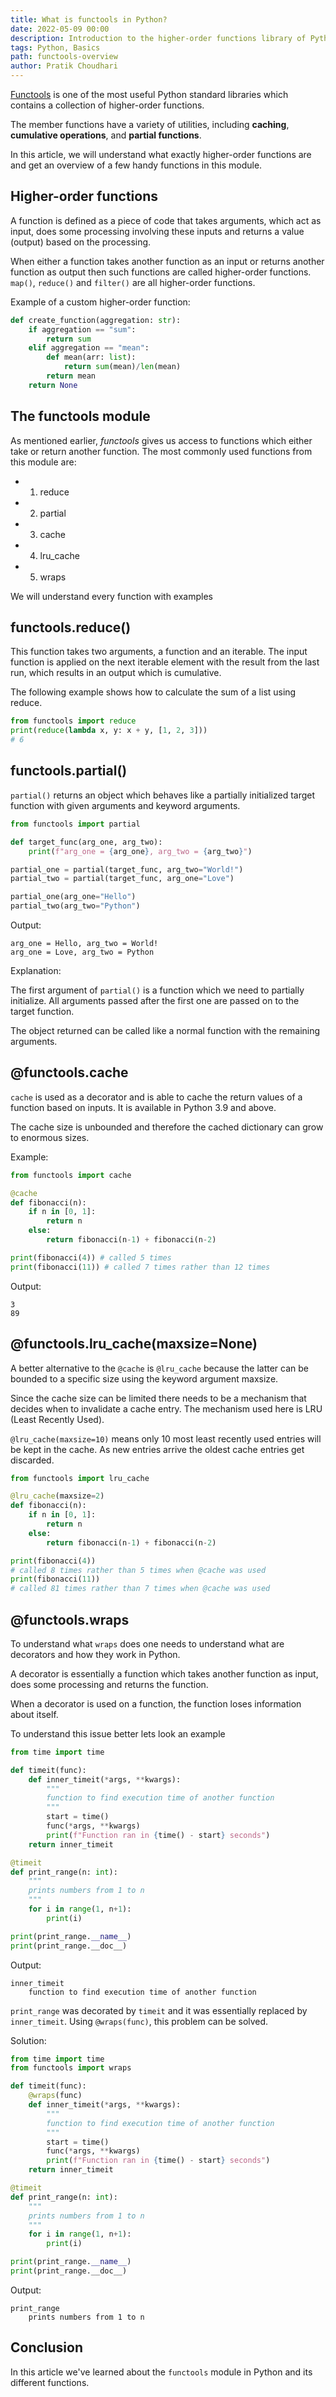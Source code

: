 ```yaml
---
title: What is functools in Python?
date: 2022-05-09 00:00
description: Introduction to the higher-order functions library of Python.
tags: Python, Basics
path: functools-overview
author: Pratik Choudhari
---
```


[Functools](https://docs.python.org/3/library/functools.html) is one of the most useful Python standard libraries which contains a collection of higher-order functions.

The member functions have a variety of utilities, including **caching**, **cumulative operations**, and **partial functions**. 

In this article, we will understand what exactly higher-order functions are and get an overview of a few handy functions in this module.

## Higher-order functions

A function is defined as a piece of code that takes arguments, which act as input, does some processing involving these inputs and returns a value (output) based on the processing.

When either a function takes another function as an input or returns another function as output then such functions are called higher-order functions. `map()`, `reduce()` and `filter()` are all higher-order functions.

Example of a custom higher-order function:

```python
def create_function(aggregation: str):
    if aggregation == "sum":
        return sum
    elif aggregation == "mean":
        def mean(arr: list):
            return sum(mean)/len(mean)
        return mean
    return None
```

## The functools module

As mentioned earlier, *functools* gives us access to functions which either take or return another function. The most commonly used functions from this module are:

- 1. reduce
- 2. partial
- 3. cache
- 4. lru_cache
- 5. wraps

We will understand every function with examples

## functools.reduce()

This function takes two arguments, a function and an iterable. The input function is applied on the next iterable element with the result from the last run, which results in an output which is cumulative.

The following example shows how to calculate the sum of a list using reduce.

```python
from functools import reduce
print(reduce(lambda x, y: x + y, [1, 2, 3]))
# 6
```

## functools.partial()

`partial()` returns an object which behaves like a partially initialized target function with given arguments and keyword arguments.

```python
from functools import partial

def target_func(arg_one, arg_two):
    print(f"arg_one = {arg_one}, arg_two = {arg_two}")

partial_one = partial(target_func, arg_two="World!")
partial_two = partial(target_func, arg_one="Love")

partial_one(arg_one="Hello")
partial_two(arg_two="Python")
```

Output:
```console
arg_one = Hello, arg_two = World!
arg_one = Love, arg_two = Python
```

Explanation:

The first argument of `partial()` is a function which we need to partially initialize. All arguments passed after the first one are passed on to the target function.

The object returned can be called like a normal function with the remaining arguments. 

## @functools.cache

`cache` is used as a decorator and is able to cache the return values of a function based on inputs. It is available in Python 3.9 and above. 

The cache size is unbounded and therefore the cached dictionary can grow to enormous sizes. 

Example:

```python
from functools import cache

@cache
def fibonacci(n):
    if n in [0, 1]:
        return n
    else:
        return fibonacci(n-1) + fibonacci(n-2)

print(fibonacci(4)) # called 5 times
print(fibonacci(11)) # called 7 times rather than 12 times
```

Output:
```console
3
89
```

## @functools.lru\_cache(maxsize=None)

A better alternative to the `@cache` is `@lru_cache` because the latter can be bounded to a specific size using the keyword argument maxsize.

Since the cache size can be limited there needs to be a mechanism that decides when to invalidate a cache entry. The mechanism used here is LRU (Least Recently Used). 

`@lru_cache(maxsize=10)` means only 10 most least recently used entries will be kept in the cache. As new entries arrive the oldest cache entries get discarded.

```python
from functools import lru_cache

@lru_cache(maxsize=2)
def fibonacci(n):
    if n in [0, 1]:
        return n
    else:
        return fibonacci(n-1) + fibonacci(n-2)

print(fibonacci(4))
# called 8 times rather than 5 times when @cache was used
print(fibonacci(11))
# called 81 times rather than 7 times when @cache was used
```

## @functools.wraps

To understand what `wraps` does one needs to understand what are decorators and how they work in Python. 

A decorator is essentially a function which takes another function as input, does some processing and returns the function.

When a decorator is used on a function, the function loses information about itself.

To understand this issue better lets look an example

```python
from time import time

def timeit(func):
    def inner_timeit(*args, **kwargs):
        """
        function to find execution time of another function
        """
        start = time()
        func(*args, **kwargs)
        print(f"Function ran in {time() - start} seconds")
    return inner_timeit

@timeit
def print_range(n: int):
    """
    prints numbers from 1 to n
    """
    for i in range(1, n+1):
        print(i)

print(print_range.__name__)
print(print_range.__doc__)
```

Output:

```console
inner_timeit
    function to find execution time of another function
```

`print_range` was decorated by `timeit` and it was essentially replaced by `inner_timeit`. Using `@wraps(func)`, this problem can be solved.

Solution:

```python 
from time import time
from functools import wraps

def timeit(func):
    @wraps(func)
    def inner_timeit(*args, **kwargs):
        """
        function to find execution time of another function
        """
        start = time()
        func(*args, **kwargs)
        print(f"Function ran in {time() - start} seconds")
    return inner_timeit

@timeit
def print_range(n: int):
    """
    prints numbers from 1 to n
    """
    for i in range(1, n+1):
        print(i)

print(print_range.__name__)
print(print_range.__doc__)
```

Output:

```console
print_range
    prints numbers from 1 to n
```

## Conclusion

In this article we've learned about the `functools` module in Python and its different functions.
